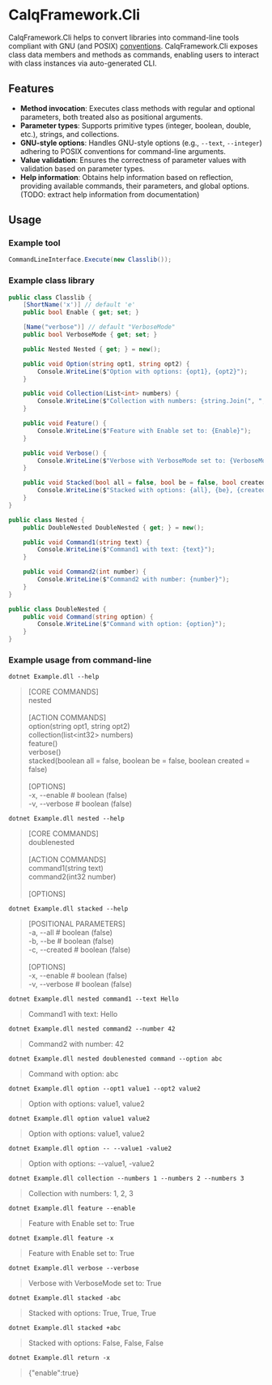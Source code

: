 # CalqFramework.Cli
CalqFramework.Cli helps to convert libraries into command-line tools compliant with GNU (and POSIX) [conventions](https://www.gnu.org/software/libc/manual/html_node/Argument-Syntax.html). CalqFramework.Cli exposes class data members and methods as commands, enabling users to interact with class instances via auto-generated CLI.

## Features
- **Method invocation**: Executes class methods with regular and optional parameters, both treated also as positional arguments.
- **Parameter types**: Supports primitive types (integer, boolean, double, etc.), strings, and collections.
- **GNU-style options**: Handles GNU-style options (e.g., ```--text```, ```--integer```) adhering to POSIX conventions for command-line arguments.
- **Value validation**: Ensures the correctness of parameter values with validation based on parameter types.
- **Help information**: Obtains help information based on reflection, providing available commands, their parameters, and global options. (TODO: extract help information from documentation)

## Usage

### Example tool
```csharp
CommandLineInterface.Execute(new Classlib());
```

### Example class library
```csharp
public class Classlib {
    [ShortName('x')] // default 'e'
    public bool Enable { get; set; }

    [Name("verbose")] // default "VerboseMode"
    public bool VerboseMode { get; set; }

    public Nested Nested { get; } = new();

    public void Option(string opt1, string opt2) {
        Console.WriteLine($"Option with options: {opt1}, {opt2}");
    }

    public void Collection(List<int> numbers) {
        Console.WriteLine($"Collection with numbers: {string.Join(", ", numbers)}");
    }

    public void Feature() {
        Console.WriteLine($"Feature with Enable set to: {Enable}");
    }

    public void Verbose() {
        Console.WriteLine($"Verbose with VerboseMode set to: {VerboseMode}");
    }

    public void Stacked(bool all = false, bool be = false, bool created = false) {
        Console.WriteLine($"Stacked with options: {all}, {be}, {created}");
    }
}

public class Nested {
    public DoubleNested DoubleNested { get; } = new();

    public void Command1(string text) {
        Console.WriteLine($"Command1 with text: {text}");
    }

    public void Command2(int number) {
        Console.WriteLine($"Command2 with number: {number}");
    }
}

public class DoubleNested {
    public void Command(string option) {
        Console.WriteLine($"Command with option: {option}");
    }
}

```

### Example usage from command-line

```
dotnet Example.dll --help
```
>[CORE COMMANDS]<br/>
>nested<br/>
><br/>
>[ACTION COMMANDS]<br/>
>option(string opt1, string opt2)<br/>
>collection(list\<int32\> numbers)<br/>
>feature()<br/>
>verbose()<br/>
>stacked(boolean all = false, boolean be = false, boolean created = false)<br/>
><br/>
>[OPTIONS]<br/>
>-x, --enable # boolean (false)<br/>
>-v, --verbose # boolean (false)<br/>
```
dotnet Example.dll nested --help
```
>[CORE COMMANDS]<br/>
>doublenested<br/>
><br/>
>[ACTION COMMANDS]<br/>
>command1(string text)<br/>
>command2(int32 number)<br/>
><br/>
>[OPTIONS]<br/>
```
dotnet Example.dll stacked --help
```
>[POSITIONAL PARAMETERS]<br/>
>-a, --all # boolean (false)<br/>
>-b, --be # boolean (false)<br/>
>-c, --created # boolean (false)<br/>
><br/>
>[OPTIONS]<br/>
>-x, --enable # boolean (false)<br/>
>-v, --verbose # boolean (false)<br/>
```
dotnet Example.dll nested command1 --text Hello
```
>Command1 with text: Hello
```
dotnet Example.dll nested command2 --number 42
```
>Command2 with number: 42
```
dotnet Example.dll nested doublenested command --option abc
```
>Command with option: abc
```
dotnet Example.dll option --opt1 value1 --opt2 value2
```
>Option with options: value1, value2
```
dotnet Example.dll option value1 value2
```
>Option with options: value1, value2
```
dotnet Example.dll option -- --value1 -value2
```
>Option with options: --value1, -value2
```
dotnet Example.dll collection --numbers 1 --numbers 2 --numbers 3
```
>Collection with numbers: 1, 2, 3
```
dotnet Example.dll feature --enable
```
>Feature with Enable set to: True
```
dotnet Example.dll feature -x
```
>Feature with Enable set to: True
```
dotnet Example.dll verbose --verbose
```
>Verbose with VerboseMode set to: True
```
dotnet Example.dll stacked -abc
```
>Stacked with options: True, True, True
```
dotnet Example.dll stacked +abc
```
>Stacked with options: False, False, False
```
dotnet Example.dll return -x
```
>{"enable":true}